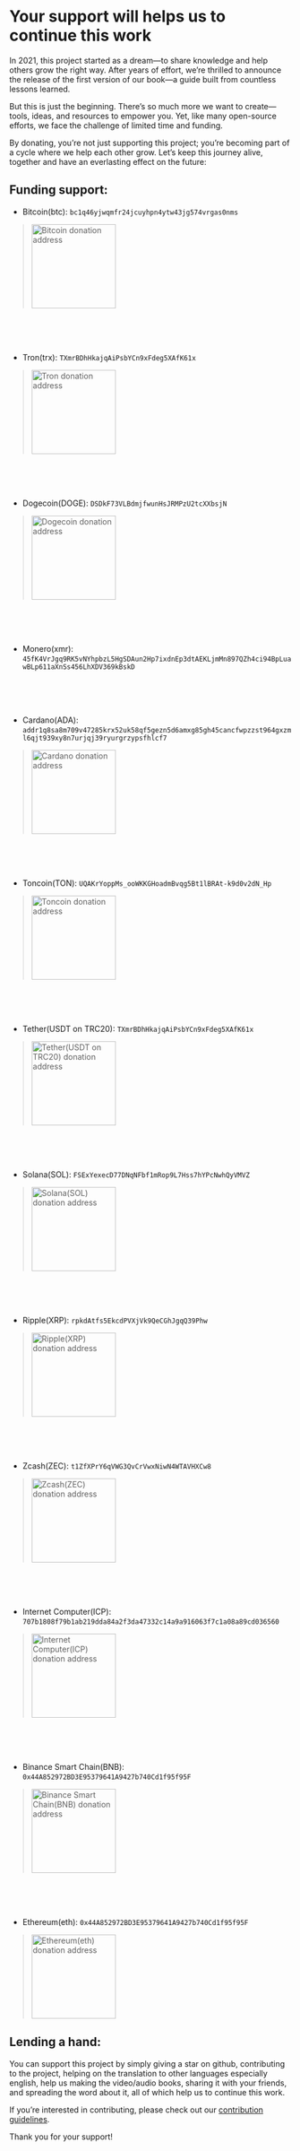 
# Your support will helps us to continue this work

In 2021, this project started as a dream—to share knowledge and help others grow the right way. After years of effort, we’re thrilled to announce the release of the first version of our book—a guide built from countless lessons learned.

But this is just the beginning. There’s so much more we want to create—tools, ideas, and resources to empower you. Yet, like many open-source efforts, we face the challenge of limited time and funding.

By donating, you’re not just supporting this project; you’re becoming part of a cycle where we help each other grow. Let’s keep this journey alive, together and have an everlasting effect on the future:


## Funding support:

- Bitcoin(btc): `bc1q46yjwqmfr24jcuyhpn4ytw43jg574vrgas0nms`

>  <img src="assets/btc-donate.jpg" width="150"  alt="Bitcoin donation address"/>

<br/>
<br/>
<br/>


- Tron(trx): `TXmrBDhHkajqAiPsbYCn9xFdeg5XAfK61x`

>  <img src="assets/trx-donate.jpg" width="150"  alt="Tron donation address"/>

<br/>
<br/>
<br/>


- Dogecoin(DOGE): `DSDkF73VLBdmjfwunHsJRMPzU2tcXXbsjN`

>  <img src="assets/doge-donate.jpg" width="150"  alt="Dogecoin donation address"/>

<br/>
<br/>
<br/>


- Monero(xmr): `45fK4VrJgq9RK5vNYhpbzL5HgSDAun2Hp7ixdnEp3dtAEKLjmMn897QZh4ci94BpLuawBLp611aXnSs456LhXDV369kBskD`

<br/>
<br/>
<br/>

- Cardano(ADA): `addr1q8sa8m709v47285krx52uk58qf5gezn5d6amxg85gh45cancfwpzzst964gxzml6qjt939xy8n7urjqj39ryurgrzypsfhlcf7`

>  <img src="assets/ada-donate.jpg" width="150"  alt="Cardano donation address"/>

<br/>
<br/>
<br/>


- Toncoin(TON): `UQAKrYoppMs_ooWKKGHoadmBvqg5Bt1lBRAt-k9d0v2dN_Hp`

>  <img src="assets/ton-donate.jpg" width="150"  alt="Toncoin donation address"/>

<br/>
<br/>
<br/>


- Tether(USDT on TRC20): `TXmrBDhHkajqAiPsbYCn9xFdeg5XAfK61x`

>  <img src="assets/usdt-trc20-donate.jpg" width="150"  alt="Tether(USDT on TRC20) donation address"/>

<br/>
<br/>
<br/>


- Solana(SOL): `FSExYexecD77DNqNFbf1mRop9L7Hss7hYPcNwhQyVMVZ`

>  <img src="assets/sol-donate.jpg" width="150"  alt="Solana(SOL) donation address"/>

<br/>
<br/>
<br/>


- Ripple(XRP): `rpkdAtfs5EkcdPVXjVk9QeCGhJgqQ39Phw`

>  <img src="assets/xrp-donate.jpg" width="150"  alt="Ripple(XRP) donation address"/>

<br/>
<br/>
<br/>


- Zcash(ZEC): `t1ZfXPrY6qVWG3QvCrVwxNiwN4WTAVHXCw8`

>  <img src="assets/zec-donate.jpg" width="150"  alt="Zcash(ZEC) donation address"/>

<br/>
<br/>
<br/>


- Internet Computer(ICP): `707b1808f79b1ab219dda84a2f3da47332c14a9a916063f7c1a08a89cd036560`

>  <img src="assets/icp-donate.jpg" width="150"  alt="Internet Computer(ICP) donation address"/>

<br/>
<br/>
<br/>


- Binance Smart Chain(BNB): `0x44A852972BD3E95379641A9427b740Cd1f95f95F`

>  <img src="assets/bnb-smartchain-donate.jpg" width="150"  alt="Binance Smart Chain(BNB) donation address"/>

<br/>
<br/>
<br/>


- Ethereum(eth): `0x44A852972BD3E95379641A9427b740Cd1f95f95F`

>  <img src="assets/eth-donate.jpg" width="150"  alt="Ethereum(eth) donation address"/>


## Lending a hand:

You can support this project by simply giving a star on github, contributing to the project, helping on the translation to other languages especially english, help us making the video/audio books, sharing it with your friends, and spreading the word about it, all of which help us to continue this work.

If you’re interested in contributing, please check out our [contribution guidelines](./contribution.md).


Thank you for your support!

